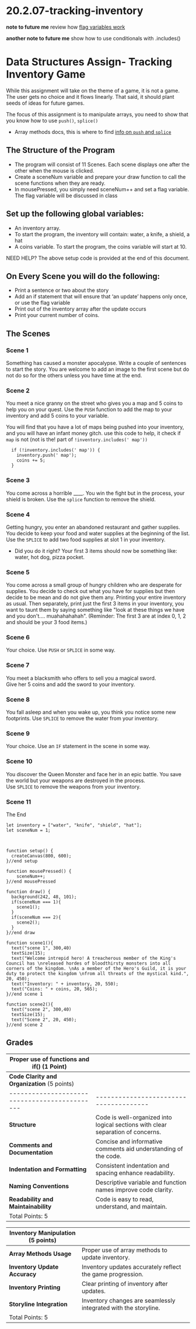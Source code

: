 # 20.2.07-tracking-inventory

**note to future me** review how [flag variables work](https://youtu.be/lZ51aXq-VIg?si=zanp8y2APElS-2mC)

**another note to future me** show how to use conditionals with .includes()


# Data Structures Assign- Tracking Inventory Game

While this assignment will take on the theme of a game, it is not a game.  The user gets no choice and it flows linearly.  That said, it should plant seeds of ideas for future games.

The focus of this assignment is to manipulate arrays, you need to show that you know how to use `push()`, `splice()`
  - Array methods docs, this is where to find [info on `push` and `splice`](https://www.w3schools.com/js/js_array_methods.asp)

## The Structure of the Program

- The program will consist of 11 Scenes. Each scene displays one after the other when the mouse is clicked.
- Create a sceneNum variable and prepare your draw function to call the scene functions when they are ready.
- In mousePressed, you simply need sceneNum++ and set a flag variable.  The flag variable will be discussed in class

## Set up the following global variables:
- An inventory array.  
- To start the program, the inventory will contain: water, a knife, a shield, a hat
- A coins variable. To start the program, the coins variable will start at 10.

NEED HELP?  The above setup code is provided at the end of this document.

## On Every Scene you will do the following:
- Print a sentence or two about the story
- Add an if statement that will ensure that ‘an update’ happens only once, or use the flag variable
- Print out of the inventory array after the update occurs
- Print your current number of coins.



## The Scenes

### Scene 1
Something has caused a monster apocalypse.  Write a couple of sentences to start the story.
You are welcome to add an image to the first scene but do not do so for the others unless you have time at the end.

### Scene 2
You meet a nice granny on the street who gives you a map and 5 coins to help you on your quest.
Use the `PUSH` function to add the map to your inventory and add 5 coins to your variable.

You will find that you have a lot of maps being pushed into your inventory, and you will have an infant money gitch. 
use this code to help, it check if ` map` is not (not is the! part of `!inventory.includes(' map'))`
```
  if (!inventory.includes(' map')) {
    inventory.push(' map');
    coins += 5;
  }
```

### Scene 3
You come across a horrible ____.  You win the fight but in the process, your shield is broken.
Use the `splice` function to remove the shield.

### Scene 4
Getting hungry, you enter an abandoned restaurant and gather supplies.  
You decide to keep your food and water supplies at the beginning of the list.  Use the `SPLICE` to add two food supplies at slot 1 in your inventory.
- Did you do it right? Your first 3 items should now be something like: water, hot dog, pizza pocket.

### Scene 5
You come across a small group of hungry children who are desperate for supplies.  You decide to check out what you have for supplies but then decide to be mean and do not give them any.
Printing your entire inventory as usual.  Then separately, print just the first 3 items in your inventory, you want to taunt them by saying something like "look at these things we have and you don't.... muahahahahah".  (Reminder: The first 3 are at index 0, 1, 2 and should be your 3 food items.)

  
### Scene 6
Your choice.  Use `PUSH` or `SPLICE` in some way.


### Scene 7
You meet a blacksmith who offers to sell you a magical sword.  
Give her 5 coins and add the sword to your inventory.


### Scene 8
You fall asleep and when you wake up, you think you notice some new footprints.
Use `SPLICE` to remove the water from your inventory.


### Scene 9
Your choice.  Use an `IF` statement in the scene in some way.


### Scene 10
You discover the Queen Monster and face her in an epic battle. You save the world but your weapons are destroyed in the process.  
Use `SPLICE` to remove the weapons from your inventory.


### Scene 11
The End




```
let inventory = ["water", "knife", "shield", "hat"];
let sceneNum = 1;



function setup() {
  createCanvas(800, 600);
}//end setup

function mousePressed() {
    sceneNum++;
}//end mousePressed

function draw() {
  background(242, 48, 101);
  if(sceneNum === 1){
    scene1();
  }
  if(sceneNum === 2){
    scene2();
  }
}//end draw

function scene1(){
  text("scene 1", 300,40)
  textSize(15);
  text("Welcome intrepid hero! A treacherous member of the King's Council has \nreleased hordes of bloodthirsty monsters into all corners of the kingdom. \nAs a member of the Hero's Guild, it is your duty to protect the kingdom \nfrom all threats of the mystical kind.", 20, 450);
  text("Inventory: " + inventory, 20, 550);
  text("Coins: " + coins, 20, 565);  
}//end scene 1

function scene2(){
  text("scene 2", 300,40)
  textSize(15);
  text("Scene 2", 20, 450);
}//end scene 2
```

## Grades 

| **Proper use of functions and if()**   (1 Point) | |
|---------------------------------------------|--------------------------------------|
| **Code Clarity and Organization** (5 points) |                                      |
|---------------------------------------------|--------------------------------------|
| **Structure**                   | Code is well-organized into logical sections with clear separation of concerns. |
| **Comments and Documentation**     | Concise and informative comments aid understanding of the code. |
| **Indentation and Formatting**   | Consistent indentation and spacing enhance readability. |
| **Naming Conventions**          | Descriptive variable and function names improve code clarity. |
| **Readability and Maintainability**  | Code is easy to read, understand, and maintain. |
| Total Points: 5                             |                                      |

| **Inventory Manipulation** (5 points)      |                                      |
|--------------------------------------------|--------------------------------------|
| **Array Methods Usage**          | Proper use of array methods to update inventory. |
| **Inventory Update Accuracy**   | Inventory updates accurately reflect the game progression. |
| **Inventory Printing**            | Clear printing of inventory after updates. |
| **Storyline Integration**         | Inventory changes are seamlessly integrated with the storyline. |
| Total Points: 5                            |                                      |
